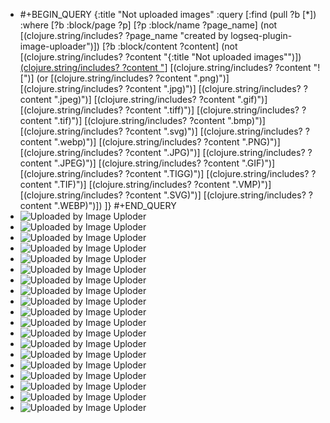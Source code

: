 - #+BEGIN_QUERY
  {:title "Not uploaded images"
    :query [:find (pull ?b [*])
          :where
          [?b :block/page ?p]
          [?p :block/name ?page_name]
          (not [(clojure.string/includes? ?page_name "created by logseq-plugin-image-uploader")])
          [?b :block/content ?content]
          (not [(clojure.string/includes? ?content "{:title \"Not uploaded images\"")])
          [(clojure.string/includes? ?content "](../assets")]
          [(clojure.string/includes? ?content "![")]
          (or [(clojure.string/includes? ?content ".png)")]
              [(clojure.string/includes? ?content ".jpg)")]
              [(clojure.string/includes? ?content ".jpeg)")]
              [(clojure.string/includes? ?content ".gif)")]
              [(clojure.string/includes? ?content ".tiff)")]
              [(clojure.string/includes? ?content ".tif)")]
              [(clojure.string/includes? ?content ".bmp)")]
              [(clojure.string/includes? ?content ".svg)")]
              [(clojure.string/includes? ?content ".webp)")]
              [(clojure.string/includes? ?content ".PNG)")]
              [(clojure.string/includes? ?content ".JPG)")]
              [(clojure.string/includes? ?content ".JPEG)")]
              [(clojure.string/includes? ?content ".GIF)")]
              [(clojure.string/includes? ?content ".TIGG)")]
              [(clojure.string/includes? ?content ".TIF)")]
              [(clojure.string/includes? ?content ".VMP)")]
              [(clojure.string/includes? ?content ".SVG)")]
              [(clojure.string/includes? ?content ".WEBP)")])
        ]}
  #+END_QUERY
- ![Uploaded by Image Uploder](../assets/image_1653181387784_0.png)
- ![Uploaded by Image Uploder](../assets/image-20220518233406287_1653743572042_0.png)
- ![Uploaded by Image Uploder](../assets/image-20210113220722832_1655734960071_0.png)
- ![Uploaded by Image Uploder](../assets/image-20210113223224391_1655735067010_0.png)
- ![Uploaded by Image Uploder](../assets/image-20210118105401587_1655735145785_0.png)
- ![Uploaded by Image Uploder](../assets/image-20210121235326332_1655735837484_0.png)
- ![Uploaded by Image Uploder](../assets/image-20210123203057130_1655736127058_0.png)
- ![Uploaded by Image Uploder](../assets/image-20210124213009859_1655736165278_0.png)
- ![Uploaded by Image Uploder](../assets/image-20210124215636329_1655736405902_0.png)
- ![Uploaded by Image Uploder](../assets/image-20210321200215772_1655738517692_0.png)
- ![Uploaded by Image Uploder](../assets/image-20210321222317413_1655738537132_0.png)
- ![Uploaded by Image Uploder](../assets/image_1656229689191_0.png)
- ![Uploaded by Image Uploder](../assets/image_1656230499839_0.png)
- ![Uploaded by Image Uploder](../assets/image_1656236821921_0.png)
- ![Uploaded by Image Uploder](../assets/image_1656238639121_0.png)
- ![Uploaded by Image Uploder](../assets/image_1656238759844_0.png)
- ![Uploaded by Image Uploder](../assets/image_1656334192845_0.png)
- ![Uploaded by Image Uploder](../assets/image_1656334924326_0.png)
- ![Uploaded by Image Uploder](../assets/image_1656413128774_0.png)